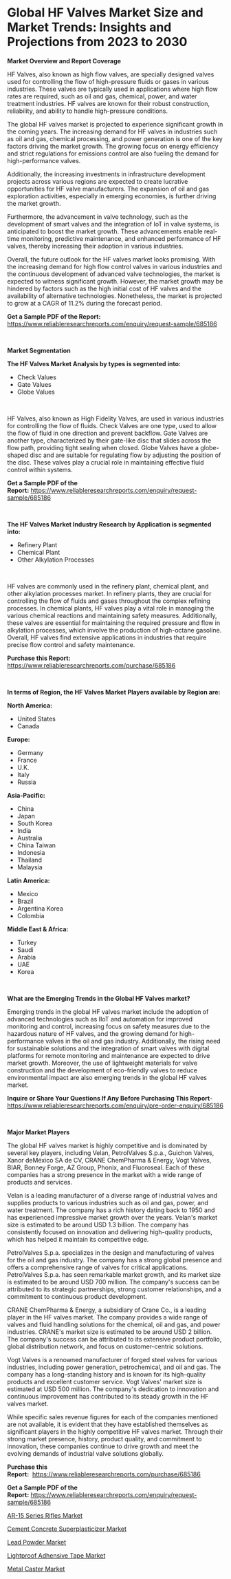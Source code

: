 <p><h1>Global HF Valves Market Size and Market Trends: Insights and Projections from 2023 to 2030</h1></p><p><strong>Market Overview and Report Coverage</strong></p>
<p><p>HF Valves, also known as high flow valves, are specially designed valves used for controlling the flow of high-pressure fluids or gases in various industries. These valves are typically used in applications where high flow rates are required, such as oil and gas, chemical, power, and water treatment industries. HF valves are known for their robust construction, reliability, and ability to handle high-pressure conditions.</p><p>The global HF valves market is projected to experience significant growth in the coming years. The increasing demand for HF valves in industries such as oil and gas, chemical processing, and power generation is one of the key factors driving the market growth. The growing focus on energy efficiency and strict regulations for emissions control are also fueling the demand for high-performance valves.</p><p>Additionally, the increasing investments in infrastructure development projects across various regions are expected to create lucrative opportunities for HF valve manufacturers. The expansion of oil and gas exploration activities, especially in emerging economies, is further driving the market growth.</p><p>Furthermore, the advancement in valve technology, such as the development of smart valves and the integration of IoT in valve systems, is anticipated to boost the market growth. These advancements enable real-time monitoring, predictive maintenance, and enhanced performance of HF valves, thereby increasing their adoption in various industries.</p><p>Overall, the future outlook for the HF valves market looks promising. With the increasing demand for high flow control valves in various industries and the continuous development of advanced valve technologies, the market is expected to witness significant growth. However, the market growth may be hindered by factors such as the high initial cost of HF valves and the availability of alternative technologies. Nonetheless, the market is projected to grow at a CAGR of 11.2% during the forecast period.</p></p>
<p><strong>Get a Sample PDF of the Report:</strong> <a href="https://www.reliableresearchreports.com/enquiry/request-sample/685186">https://www.reliableresearchreports.com/enquiry/request-sample/685186</a></p>
<p>&nbsp;</p>
<p><strong>Market Segmentation</strong></p>
<p><strong>The HF Valves Market Analysis by types is segmented into:</strong></p>
<p><ul><li>Check Values</li><li>Gate Values</li><li>Globe Values</li></ul></p>
<p>&nbsp;</p>
<p><p>HF Valves, also known as High Fidelity Valves, are used in various industries for controlling the flow of fluids. Check Valves are one type, used to allow the flow of fluid in one direction and prevent backflow. Gate Valves are another type, characterized by their gate-like disc that slides across the flow path, providing tight sealing when closed. Globe Valves have a globe-shaped disc and are suitable for regulating flow by adjusting the position of the disc. These valves play a crucial role in maintaining effective fluid control within systems.</p></p>
<p><strong>Get a Sample PDF of the Report:</strong>&nbsp;<a href="https://www.reliableresearchreports.com/enquiry/request-sample/685186">https://www.reliableresearchreports.com/enquiry/request-sample/685186</a></p>
<p>&nbsp;</p>
<p><strong>The HF Valves Market Industry Research by Application is segmented into:</strong></p>
<p><ul><li>Refinery Plant</li><li>Chemical Plant</li><li>Other Alkylation Processes</li></ul></p>
<p>&nbsp;</p>
<p><p>HF valves are commonly used in the refinery plant, chemical plant, and other alkylation processes market. In refinery plants, they are crucial for controlling the flow of fluids and gases throughout the complex refining processes. In chemical plants, HF valves play a vital role in managing the various chemical reactions and maintaining safety measures. Additionally, these valves are essential for maintaining the required pressure and flow in alkylation processes, which involve the production of high-octane gasoline. Overall, HF valves find extensive applications in industries that require precise flow control and safety maintenance.</p></p>
<p><strong>Purchase this Report:</strong>&nbsp; <a href="https://www.reliableresearchreports.com/purchase/685186">https://www.reliableresearchreports.com/purchase/685186</a></p>
<p>&nbsp;</p>
<p><strong>In terms of Region, the HF Valves Market Players available by Region are:</strong></p>
<p>
    <p> <strong> North America: </strong>
        <ul>
            <li>United States</li>
            <li>Canada</li>
        </ul>
        </p> 
    <p> <strong> Europe: </strong>
        <ul>
            <li>Germany</li>
            <li>France</li>
            <li>U.K.</li>
            <li>Italy</li>
            <li>Russia</li>
        </ul>
        </p> 
    <p> <strong> Asia-Pacific: </strong>
        <ul>
            <li>China</li>
            <li>Japan</li>
            <li>South Korea</li>
            <li>India</li>
            <li>Australia</li>
            <li>China Taiwan</li>
            <li>Indonesia</li>
            <li>Thailand</li>
            <li>Malaysia</li>
        </ul>
        </p> 
    <p> <strong> Latin America: </strong>
        <ul>
            <li>Mexico</li>
            <li>Brazil</li>
            <li>Argentina Korea</li>
            <li>Colombia</li>
        </ul>
        </p> 
    <p> <strong> Middle East & Africa: </strong>
        <ul>
            <li>Turkey</li>
            <li>Saudi</li>
            <li>Arabia</li>
            <li>UAE</li>
            <li>Korea</li>
        </ul>
    </p>
    </p>
<p>&nbsp;</p>
<p><strong>What are the Emerging Trends in the Global HF Valves market?</strong></p>
<p><p>Emerging trends in the global HF valves market include the adoption of advanced technologies such as IIoT and automation for improved monitoring and control, increasing focus on safety measures due to the hazardous nature of HF valves, and the growing demand for high-performance valves in the oil and gas industry. Additionally, the rising need for sustainable solutions and the integration of smart valves with digital platforms for remote monitoring and maintenance are expected to drive market growth. Moreover, the use of lightweight materials for valve construction and the development of eco-friendly valves to reduce environmental impact are also emerging trends in the global HF valves market.</p></p>
<p><strong>Inquire or Share Your Questions If Any Before Purchasing This Report</strong>- <a href="https://www.reliableresearchreports.com/enquiry/pre-order-enquiry/685186">https://www.reliableresearchreports.com/enquiry/pre-order-enquiry/685186</a></p>
<p>&nbsp;</p>
<p><strong>Major Market Players</strong></p>
<p><p>The global HF valves market is highly competitive and is dominated by several key players, including Velan, PetrolValves S.p.a., Guichon Valves, Xanor deMéxico SA de CV, CRANE ChemPharma & Energy, Vogt Valves, BIAR, Bonney Forge, AZ Group, Phonix, and Fluoroseal. Each of these companies has a strong presence in the market with a wide range of products and services.</p><p>Velan is a leading manufacturer of a diverse range of industrial valves and supplies products to various industries such as oil and gas, power, and water treatment. The company has a rich history dating back to 1950 and has experienced impressive market growth over the years. Velan's market size is estimated to be around USD 1.3 billion. The company has consistently focused on innovation and delivering high-quality products, which has helped it maintain its competitive edge.</p><p>PetrolValves S.p.a. specializes in the design and manufacturing of valves for the oil and gas industry. The company has a strong global presence and offers a comprehensive range of valves for critical applications. PetrolValves S.p.a. has seen remarkable market growth, and its market size is estimated to be around USD 700 million. The company's success can be attributed to its strategic partnerships, strong customer relationships, and a commitment to continuous product development.</p><p>CRANE ChemPharma & Energy, a subsidiary of Crane Co., is a leading player in the HF valves market. The company provides a wide range of valves and fluid handling solutions for the chemical, oil and gas, and power industries. CRANE's market size is estimated to be around USD 2 billion. The company's success can be attributed to its extensive product portfolio, global distribution network, and focus on customer-centric solutions.</p><p>Vogt Valves is a renowned manufacturer of forged steel valves for various industries, including power generation, petrochemical, and oil and gas. The company has a long-standing history and is known for its high-quality products and excellent customer service. Vogt Valves' market size is estimated at USD 500 million. The company's dedication to innovation and continuous improvement has contributed to its steady growth in the HF valves market.</p><p>While specific sales revenue figures for each of the companies mentioned are not available, it is evident that they have established themselves as significant players in the highly competitive HF valves market. Through their strong market presence, history, product quality, and commitment to innovation, these companies continue to drive growth and meet the evolving demands of industrial valve solutions globally.</p></p>
<p><strong>Purchase this Report:</strong>&nbsp;&nbsp;<a href="https://www.reliableresearchreports.com/purchase/685186">https://www.reliableresearchreports.com/purchase/685186</a></p>
<p></p>
<p><strong>Get a Sample PDF of the Report:</strong>&nbsp;<a href="https://www.reliableresearchreports.com/enquiry/request-sample/685186">https://www.reliableresearchreports.com/enquiry/request-sample/685186</a></p>
<p><p><a href="https://medium.com/@candaceking17/ar-15-series-rifles-market-insights-into-market-cagr-market-trends-and-growth-strategies-aa579bb3e1b3">AR-15 Series Rifles Market</a></p><p><a href="https://github.com/provorikovar/Market-Research-Report-List-1/blob/main/cement-concrete-superplasticizer-market.md">Cement Concrete Superplasticizer Market</a></p><p><a href="https://www.linkedin.com/pulse/lead-powder-market-size-share-amp-trends-analysis-report-application-lautc/">Lead Powder Market</a></p><p><a href="https://github.com/aliciawhite5576/Market-Research-Report-List-1/blob/main/lightproof-adhensive-tape-market.md">Lightproof Adhensive Tape Market</a></p><p><a href="https://medium.com/@kyliebodei/metal-caster-market-comprehensive-assessment-by-type-application-and-geography-a8194361026e">Metal Caster Market</a></p></p>